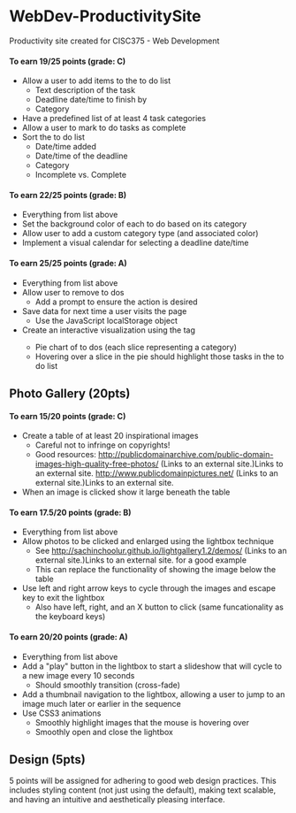 # WebDev-ProductivitySite
Productivity site created for CISC375 - Web Development

#### To earn 19/25 points (grade: C)
- Allow a user to add items to the to do list
    - Text description of the task
    - Deadline date/time to finish by
    - Category
- Have a predefined list of at least 4 task categories
- Allow a user to mark to do tasks as complete
- Sort the to do list
    - Date/time added
    - Date/time of the deadline
    - Category
    - Incomplete vs. Complete
#### To earn 22/25 points (grade: B)
- Everything from list above
- Set the background color of each to do based on its category
- Allow user to add a custom category type (and associated color)
- Implement a visual calendar for selecting a deadline date/time
#### To earn 25/25 points (grade: A)
- Everything from list above
- Allow user to remove to dos
    - Add a prompt to ensure the action is desired
- Save data for next time a user visits the page
    - Use the JavaScript localStorage object
- Create an interactive visualization using the <canvas> tag
    - Pie chart of to dos (each slice representing a category)
    - Hovering over a slice in the pie should highlight those tasks in the to do list

## Photo Gallery (20pts)

#### To earn 15/20 points (grade: C)
- Create a table of at least 20 inspirational images
    - Careful not to infringe on copyrights!
    - Good resources: http://publicdomainarchive.com/public-domain-images-high-quality-free-photos/ (Links to an external site.)Links to an external site.
http://www.publicdomainpictures.net/ (Links to an external site.)Links to an external site.
- When an image is clicked show it large beneath the table

#### To earn 17.5/20 points (grade: B)
- Everything from list above
- Allow photos to be clicked and enlarged using the lightbox technique
    - See http://sachinchoolur.github.io/lightgallery1.2/demos/ (Links to an external site.)Links to an external site. for a good example
    - This can replace the functionality of showing the image below the table
- Use left and right arrow keys to cycle through the images and escape key to exit the lightbox
    - Also have left, right, and an X button to click (same funcationality as the keyboard keys)

#### To earn 20/20 points (grade: A)
- Everything from list above
- Add a "play" button in the lightbox to start a slideshow that will cycle to a new image every 10 seconds
    - Should smoothly transition (cross-fade)
- Add a thumbnail navigation to the lightbox, allowing a user to jump to an image much later or earlier in the sequence
- Use CSS3 animations
    - Smoothly highlight images that the mouse is hovering over
    - Smoothly open and close the lightbox

## Design (5pts)
5 points will be assigned for adhering to good web design practices. This includes styling content (not just using the default), making text scalable, and having an intuitive and aesthetically pleasing interface.